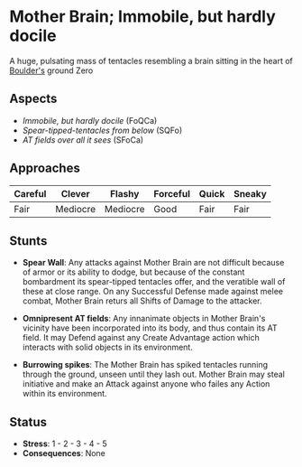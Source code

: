 # Mother Brain; Immobile, but hardly docile

A huge, pulsating mass of tentacles resembling a brain sitting in the heart of [Boulder's](../../Locations/Boulder) ground Zero

## Aspects
* *Immobile, but hardly docile* (FoQCa)
* *Spear-tipped-tentacles from below* (SQFo)
* *AT fields over all it sees* (SFoCa)

## Approaches

| Careful | Clever | Flashy | Forceful | Quick | Sneaky |
| ------- | ------ | ------ | -------- | ----- | ------ |
| Fair | Mediocre | Mediocre | Good | Fair | Fair |

## Stunts
* **Spear Wall**: Any attacks against Mother Brain are not difficult because of armor or its ability to dodge, but because of the constant bombardment its spear-tipped tentacles offer, and the veratible wall of these at close range. On any Successful Defense made against melee combat, Mother Brain returs all Shifts of Damage to the attacker.
	
* **Omnipresent AT fields**: Any innanimate objects in Mother Brain's vicinity have been incorporated into its body, and thus contain its AT field. It may Defend against any Create Advantage action which interacts with solid objects in its environment.
	
* **Burrowing spikes**: The Mother Brain has spiked tentacles running through the ground, unseen until they lash out. Mother Brain may steal initiative and make an Attack against anyone who failes any Action within its environment.

## Status
* **Stress**: 1  - 2 - 3 - 4 - 5
* **Consequences**: None